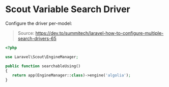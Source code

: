 # Scout Variable Search Driver

Configure the driver per-model:

> Source: https://dev.to/summitech/laravel-how-to-configure-multiple-search-drivers-65

```php
<?php

use Laravel\Scout\EngineManager;

public function searchableUsing()
{
   return app(EngineManager::class)->engine('algolia');
}
```